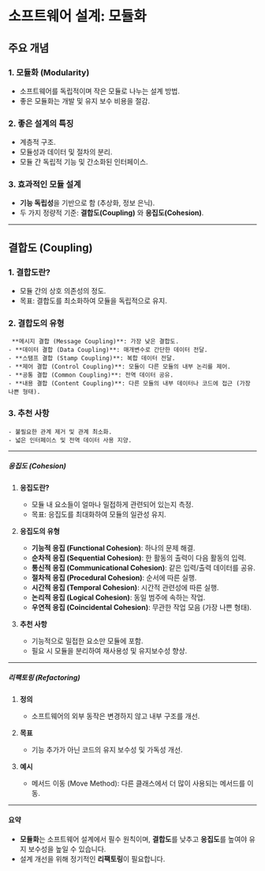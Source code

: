 # 소프트웨어 설계: 모듈화

## 주요 개념
### 1. 모듈화 (Modularity)
- 소프트웨어를 독립적이며 작은 모듈로 나누는 설계 방법.
- 좋은 모듈화는 개발 및 유지 보수 비용을 절감.

### 2. 좋은 설계의 특징
- 계층적 구조.
- 모듈성과 데이터 및 절차의 분리.
- 모듈 간 독립적 기능 및 간소화된 인터페이스.

### 3. 효과적인 모듈 설계
- **기능 독립성**을 기반으로 함 (추상화, 정보 은닉).
- 두 가지 정량적 기준: **결합도(Coupling)** 와 **응집도(Cohesion)**.

---
## 결합도 (Coupling)
### 1. 결합도란?
- 모듈 간의 상호 의존성의 정도.
- 목표: 결합도를 최소화하여 모듈을 독립적으로 유지.

### 2. 결합도의 유형
     **메시지 결합 (Message Coupling)**: 가장 낮은 결합도.
    - **데이터 결합 (Data Coupling)**: 매개변수로 간단한 데이터 전달.
    - **스탬프 결합 (Stamp Coupling)**: 복합 데이터 전달.
    - **제어 결합 (Control Coupling)**: 모듈이 다른 모듈의 내부 논리를 제어.
    - **공통 결합 (Common Coupling)**: 전역 데이터 공유.
    - **내용 결합 (Content Coupling)**: 다른 모듈의 내부 데이터나 코드에 접근 (가장 나쁜 형태).
### 3. **추천 사항**
    
    - 불필요한 관계 제거 및 관계 최소화.
    - 넓은 인터페이스 및 전역 데이터 사용 지양.

---

##### **응집도 (Cohesion)**

1. **응집도란?**
    
    - 모듈 내 요소들이 얼마나 밀접하게 관련되어 있는지 측정.
    - 목표: 응집도를 최대화하여 모듈의 일관성 유지.
2. **응집도의 유형**
    
    - **기능적 응집 (Functional Cohesion)**: 하나의 문제 해결.
    - **순차적 응집 (Sequential Cohesion)**: 한 활동의 출력이 다음 활동의 입력.
    - **통신적 응집 (Communicational Cohesion)**: 같은 입력/출력 데이터를 공유.
    - **절차적 응집 (Procedural Cohesion)**: 순서에 따른 실행.
    - **시간적 응집 (Temporal Cohesion)**: 시간적 관련성에 따른 실행.
    - **논리적 응집 (Logical Cohesion)**: 동일 범주에 속하는 작업.
    - **우연적 응집 (Coincidental Cohesion)**: 무관한 작업 모음 (가장 나쁜 형태).
3. **추천 사항**
    
    - 기능적으로 밀접한 요소만 모듈에 포함.
    - 필요 시 모듈을 분리하여 재사용성 및 유지보수성 향상.

---

##### **리팩토링 (Refactoring)**

1. **정의**
    
    - 소프트웨어의 외부 동작은 변경하지 않고 내부 구조를 개선.
2. **목표**
    
    - 기능 추가가 아닌 코드의 유지 보수성 및 가독성 개선.
3. **예시**
    
    - 메서드 이동 (Move Method): 다른 클래스에서 더 많이 사용되는 메서드를 이동.

---

#### **요약**

- **모듈화**는 소프트웨어 설계에서 필수 원칙이며, **결합도**를 낮추고 **응집도**를 높여야 유지 보수성을 높일 수 있습니다.
- 설계 개선을 위해 정기적인 **리팩토링**이 필요합니다.